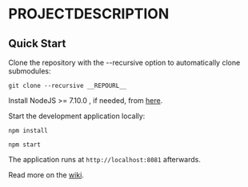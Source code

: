 __PROJECTDESCRIPTION__
==========

Quick Start
------------

Clone the repository with the --recursive option to automatically clone submodules:

`git clone --recursive __REPOURL__`

Install NodeJS >= 7.10.0 , if needed, from [here](https://nodejs.org/en/download/releases/).

Start the development application locally:

`npm install`

`npm start`

The application runs at `http://localhost:8081` afterwards.

Read more on the [wiki](__REPOURL__/wiki).
